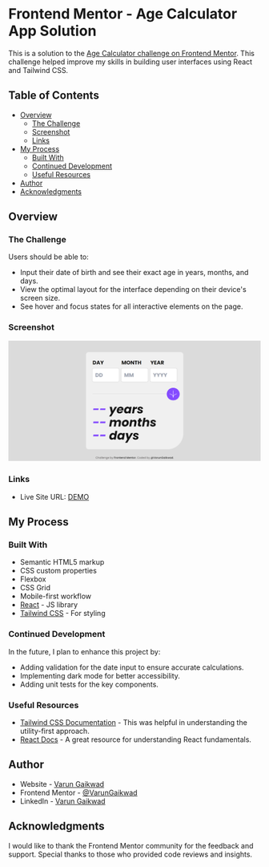 # Frontend Mentor - Age Calculator App Solution

This is a solution to the [Age Calculator challenge on Frontend Mentor](https://www.frontendmentor.io/challenges/age-calculator-app-5YDRrWp8q). This challenge helped improve my skills in building user interfaces using React and Tailwind CSS.

## Table of Contents

- [Overview](#overview)
  - [The Challenge](#the-challenge)
  - [Screenshot](#screenshot)
  - [Links](#links)
- [My Process](#my-process)
  - [Built With](#built-with)
  - [Continued Development](#continued-development)
  - [Useful Resources](#useful-resources)
- [Author](#author)
- [Acknowledgments](#acknowledgments)

## Overview

### The Challenge

Users should be able to:

- Input their date of birth and see their exact age in years, months, and days.
- View the optimal layout for the interface depending on their device's screen size.
- See hover and focus states for all interactive elements on the page.

### Screenshot

![Age Calculator](./screenshot/image.png)

### Links

- Live Site URL: [DEMO](https://varungaikwad.github.io/age_calculator/)

## My Process

### Built With

- Semantic HTML5 markup
- CSS custom properties
- Flexbox
- CSS Grid
- Mobile-first workflow
- [React](https://reactjs.org/) - JS library
- [Tailwind CSS](https://tailwindcss.com/) - For styling

### Continued Development

In the future, I plan to enhance this project by:

- Adding validation for the date input to ensure accurate calculations.
- Implementing dark mode for better accessibility.
- Adding unit tests for the key components.

### Useful Resources

- [Tailwind CSS Documentation](https://tailwindcss.com/docs) - This was helpful in understanding the utility-first approach.
- [React Docs](https://reactjs.org/docs/getting-started.html) - A great resource for understanding React fundamentals.

## Author

- Website - [Varun Gaikwad](https://varungaikwad.github.io/portfolio/)
- Frontend Mentor - [@VarunGaikwad](https://www.frontendmentor.io/profile/VarunGaikwad)
- LinkedIn - [Varun Gaikwad](https://www.linkedin.com/in/varun-gaikwad/)

## Acknowledgments

I would like to thank the Frontend Mentor community for the feedback and support. Special thanks to those who provided code reviews and insights.
